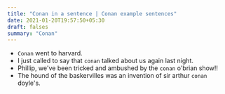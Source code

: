 ```yaml
---
title: "Conan in a sentence | Conan example sentences"
date: 2021-01-20T19:57:50+05:30
draft: falses
summary: "Conan"
---
```

- `Conan` went to harvard.
- I just called to say that `conan` talked about us again last night.
- Phillip, we've been tricked and ambushed by the `conan` o'brian show!!
- The hound of the baskervilles was an invention of sir arthur `conan` doyle's.
                 
